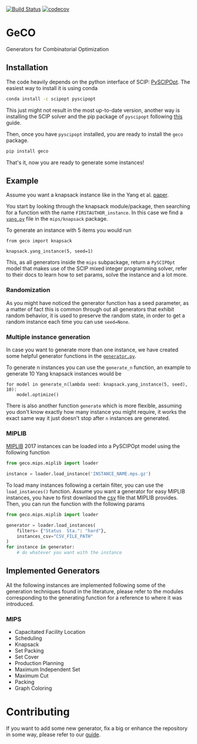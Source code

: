 [![Build Status](https://travis-ci.org/CharJon/GeCO.svg?branch=main)](https://travis-ci.org/CharJon/GeCO) [![codecov](https://codecov.io/gh/CharJon/GeCO/branch/main/graph/badge.svg?token=IRS3LOkoFZ)](https://codecov.io/gh/CharJon/GeCO)

# GeCO
Generators for Combinatorial Optimization

## Installation
The code heavily depends on the python interface of SCIP: [PySCIPOpt](https://github.com/scipopt/PySCIPOpt). 
The easiest way to install it is using conda
```bash
conda install -c scipopt pyscipopt
```
This just might not result in the most up-to-date version, another way is installing the SCIP solver and the pip package of `pyscipopt` following [this](https://github.com/scipopt/PySCIPOpt/blob/master/INSTALL.md) guide.

Then, once you have `pyscipopt` installed, you are ready to install the `geco` package.
```bash
pip install geco
```

That's it, now you are ready to generate some instances!

## Example
Assume you want a knapsack instance like in the Yang et al. [paper](http://www.optimization-online.org/DB_HTML/2020/02/7626.html). 

You start by looking through the knapsack module/package, then searching for a function with the name `FIRSTAUTHOR_instance`. 
In this case we find a [`yang.py`](geco/mips/knapsack/yang.py) file in the `mips/knapsack` package.

To generate an instance with 5 items you would run
```python3
from geco import knapsack

knapsack.yang_instance(5, seed=1)
```
This, as all generators inside the `mips` subpackage, return a `PySCIPOpt` model that makes use of the SCIP mixed integer programming solver, refer to their docs to learn how to set params, solve the instance and a lot more.

### Randomization
As you might have noticed the generator function has a seed parameter, as a matter of fact this is common through out all generators that exhibit random behavior, it is used to preserve the random state, in order to get a random instance each time you can use `seed=None`.

### Multiple instance generation
In case you want to generate more than one instance, we have created some helpful generator functions in the [`generator.py`](geco/generator.py).

To generate n instances you can use the `generate_n` function, an example to generate 10 Yang knapsack instances would be 
```python3
for model in generate_n(lambda seed: knapsack.yang_instance(5, seed), 10):
    model.optimize()
```

There is also another function `generate` which is more flexible, assuming you don't know exactly how many instance you might require, it works the exact same way it just doesn't stop after `n` instances are generated.

### MIPLIB
[MIPLIB](https://miplib.zib.de/) 2017 instances can be loaded into a 
PySCIPOpt model using the following function
```python
from geco.mips.miplib import loader

instance = loader.load_instance('INSTANCE_NAME.mps.gz')
```
To load many instances following a certain filter, you can use the `load_instances()` function.
Assume you want a generator for easy MIPLIB instances, you have to first downlaod the
[csv](https://miplib.zib.de/tag_benchmark.html) file that MIPLIB provides. 
Then, you can run the function with the following params
```python
from geco.mips.miplib import loader

generator = loader.load_instances(
    filters= {"Status  Sta.": "hard"},
    instances_csv="CSV_FILE_PATH"
)
for instance in generator:
    # do whatever you want with the instance
```
## Implemented Generators
All the following instances are implemented following some of the generation techniques found in the literature, please refer to the modules corresponding to the generating function for a reference to where it was introduced. 

### MIPS
- Capacitated Facility Location
- Scheduling
- Knapsack
- Set Packing
- Set Cover
- Production Planning
- Maximum Independent Set 
- Maximum Cut
- Packing
- Graph Coloring

# Contributing
If you want to add some new generator, fix a big or enhance the repository in some way, please refer to our [guide](CONTRIBUTING.md).
